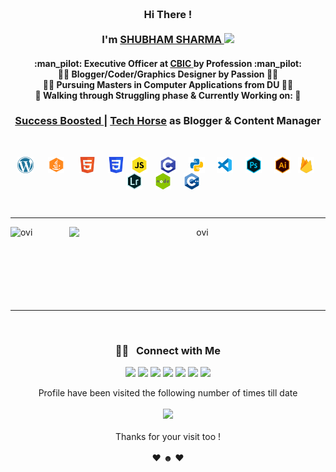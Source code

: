        

<h3 align="center"> 

<br>
Hi There ! <br>     
<br> I'm <a href="https://shu6h4m.github.io/s/"> <b>SHUBHAM SHARMA </b> </a><img width="18px" src="https://github.com/shu6h4m/Resources/blob/main/verified.svg"/></h2>  

<h4 align="center">
:man_pilot: Executive Officer at <a href="https://www.cbic.gov.in/"> <b>CBIC</b> </a> by Profession :man_pilot: <br>
👨‍💻 Blogger/Coder/Graphics Designer by Passion 👨‍💻 <br> 
👨‍🎓 Pursuing Masters in Computer Applications from DU  👨‍🎓 </br>🚧 Walking through Struggling phase & Currently Working on: 🚧</h4>
 <h3 align="center"> <a href="https://www.shu6h4m.in"> Success Boosted </a>  | <a href="https://www.youtube.com/c/TechHorse9/about"> Tech Horse</a> as Blogger & Content Manager </h3>   <br />   
        
   <p align="center"> 
<img align="center" alt="illustrator" width="26px" src="https://github.com/su6h4m/s/blob/main/images/skills/wordpress.png"/> &nbsp;&nbsp;&nbsp;&nbsp;
<img align="center" alt="Java" width="26px" src="https://github.com/su6h4m/s/blob/main/images/skills/java.png"/> &nbsp;&nbsp;&nbsp;&nbsp;
<img align="center" alt="HTML5" width="26px" src="https://github.com/su6h4m/s/blob/main/images/skills/html.png" />&nbsp;&nbsp;&nbsp;&nbsp;
<img align="center" alt="CSS3" width="26px" src="https://github.com/su6h4m/s/blob/main/images/skills/css.png" />&nbsp;&nbsp;
<img align="center" alt="JavaScript" width="26px" src="https://github.com/su6h4m/s/blob/main/images/skills/javascript.png" />&nbsp;&nbsp;&nbsp;&nbsp;
<img align="center" alt="C" width="26px" src="https://github.com/su6h4m/s/blob/main/images/skills/c.png" />&nbsp;&nbsp;&nbsp;&nbsp;
<img align="center" alt="Python" width="26px" src="https://github.com/su6h4m/s/blob/main/images/skills/python.svg" />&nbsp;&nbsp;&nbsp;&nbsp;
<img align="center" alt="Visual Studio Code" width="26px" src="https://github.com/su6h4m/s/blob/main/images/skills/vscode.png"/>&nbsp;&nbsp;&nbsp;&nbsp;
<img align="center" alt="Photoshop" width="26px" src="https://github.com/su6h4m/s/blob/main/images/skills/photoshop.png" />&nbsp;&nbsp;&nbsp;&nbsp;
<img align="center" alt="illustrator" width="26px" src="https://github.com/su6h4m/s/blob/main/images/skills/illustrator.png" />&nbsp;&nbsp;
<img align="center" alt="illustrator" width="26px" src="https://github.com/su6h4m/s/blob/main/images/skills/firebase.png"/>&nbsp;&nbsp;
<img align="center" alt="illustrator" width="26px" src="https://github.com/su6h4m/s/blob/main/images/skills/lightroom.png" />&nbsp;&nbsp;&nbsp;&nbsp;
<img align="center" alt="illustrator" width="26px" src="https://github.com/su6h4m/s/blob/main/images/skills/node.png" />&nbsp;&nbsp;&nbsp;&nbsp;
<img align="center" alt="illustrator" width="26px" src="https://github.com/su6h4m/s/blob/main/images/skills/cplusplus.png" />&nbsp;&nbsp;&nbsp;&nbsp;
       </p>
<br>
<div>
<hr>
<p align="center">
<img align="left" src="https://github-readme-stats.vercel.app/api/top-langs?username=shubham&show_icons=true&locale=en&layout=compact" alt="ovi" />
<img align="right" src="https://github-readme-stats.vercel.app/api?username=su6h4m&show_icons=true&locale=en" alt="ovi" width="410" />
</p>
</br>
</br>
</br>
</br>
</br>
</br>
</br>
<hr></div>
<br>
<h3 align="center">
🤝🏻 &nbsp; Connect with Me
</h3> 
<p align="center">
<a href="https://www.shu6h4m.in"><img src="https://img.shields.io/badge/My Website-3423A6?style=flat&logo=Google-Chrome&logoColor=white"/></a>
<a href="https://linkedin.com/in/shu6h4m"><img src="https://img.shields.io/badge/-Linkedin-0077B5?style=flat&logo=Linkedin&logoColor=white"/></a>
<a href="https://twitter.com/shu6h4m"><img src="https://img.shields.io/badge/-Twitter-D14836?style=flat&logo=Twitter&logoColor=white"/></a>
<a href="https://instagram.com/shu6h4m"><img src="https://img.shields.io/badge/-Instagram-E4405F?style=flat&logo=Instagram&logoColor=white"/></a>
<a href="https://facebook.com/shu6h4m"><img src="https://img.shields.io/badge/-Facebook-1877F2?style=flat&logo=Facebook&logoColor=white"/></a>
<a href="https://www.pinterest.ca/shu6h4m"><img src="https://img.shields.io/badge/-Pinterest-BD081C?style=flat&logo=Pinterest&logoColor=white"/></a>
<a href="https://www.google.com/search?q=shu6h4m"><img src="https://img.shields.io/badge/-Google-1769FF?style=flat&logo=Google&logoColor=white"/></a>
</p>


<p align="center">
      Profile have been visited the following number of times till date<br><br>
<img src="https://profile-counter.glitch.me/shu6h4m/count.svg"><br><br>
       Thanks for your visit too !<br><br> ♥&nbsp;☻&nbsp;♥                                                       
</p>                                                        

